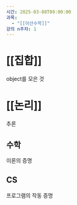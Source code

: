 ```yaml
---
시간: 2025-03-08T09:00:00
과목:
  - "[[이산수학]]"
강의 n주차: 1
---
```

# [[집합]]
object를 모은 것

# [[논리]]
추론 
## 수학 
이론의 증명
## CS 
프로그램의 작동 증명

